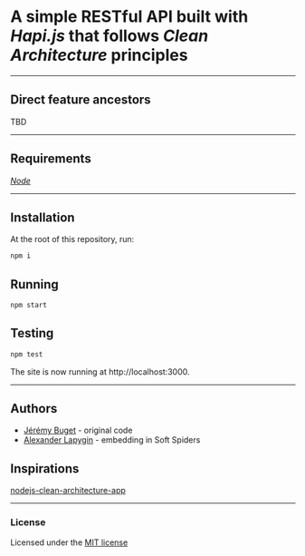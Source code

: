 # A simple RESTful API built with *Hapi.js* that follows *Clean Architecture* principles

---

## Direct feature ancestors

TBD

---

## Requirements

[*Node*](https://nodejs.org/en/download/package-manager/)

---

## Installation

At the root of this repository, run:

```sh
npm i
```

## Running

```sh
npm start
```

## Testing

```sh
npm test
```

The site is now running at http://localhost:3000.  

---

## Authors

- [Jérémy Buget](https://github.com/jbuget) - original code
- [Alexander Lapygin](https://github.com/AlexanderLapygin) - embedding in Soft Spiders


## Inspirations

[nodejs-clean-architecture-app](https://github.com/jbuget/nodejs-clean-architecture-app)

---

### License

Licensed under the [MIT license](./LICENSE)
